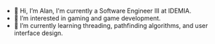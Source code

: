 - 👋 Hi, I’m Alan, I'm currently a Software Engineer III at IDEMIA.
- 👀 I’m interested in gaming and game development.
- 🌱 I’m currently learning threading, pathfinding algorithms, and user interface design.

<!---
CSMACA/CSMACA is a ✨ special ✨ repository because its `README.md` (this file) appears on your GitHub profile.
You can click the Preview link to take a look at your changes.
--->
